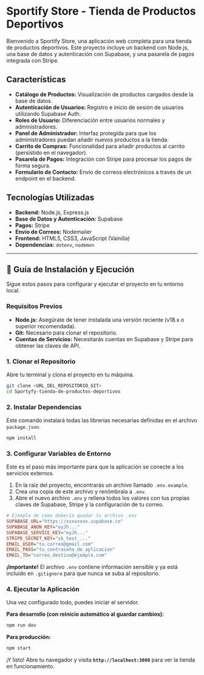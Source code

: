 # Sportify Store - Tienda de Productos Deportivos

Bienvenido a Sportify Store, una aplicación web completa para una tienda de productos deportivos. Este proyecto incluye un backend con Node.js, una base de datos y autenticación con Supabase, y una pasarela de pagos integrada con Stripe.

## Características

- **Catálogo de Productos:** Visualización de productos cargados desde la base de datos.
- **Autenticación de Usuarios:** Registro e inicio de sesión de usuarios utilizando Supabase Auth.
- **Roles de Usuario:** Diferenciación entre usuarios normales y administradores.
- **Panel de Administrador:** Interfaz protegida para que los administradores puedan añadir nuevos productos a la tienda.
- **Carrito de Compras:** Funcionalidad para añadir productos al carrito (persistido en el navegador).
- **Pasarela de Pagos:** Integración con Stripe para procesar los pagos de forma segura.
- **Formulario de Contacto:** Envío de correos electrónicos a través de un endpoint en el backend.

## Tecnologías Utilizadas

- **Backend:** Node.js, Express.js
- **Base de Datos y Autenticación:** Supabase
- **Pagos:** Stripe
- **Envío de Correos:** Nodemailer
- **Frontend:** HTML5, CSS3, JavaScript (Vainilla)
- **Dependencias:** `dotenv`, `nodemon`

---

## 🚀 Guía de Instalación y Ejecución

Sigue estos pasos para configurar y ejecutar el proyecto en tu entorno local.

### Requisitos Previos

- **Node.js:** Asegúrate de tener instalada una versión reciente (v18.x o superior recomendada).
- **Git:** Necesario para clonar el repositorio.
- **Cuentas de Servicios:** Necesitarás cuentas en Supabase y Stripe para obtener las claves de API.

### 1. Clonar el Repositorio

Abre tu terminal y clona el proyecto en tu máquina.

```bash
git clone <URL_DEL_REPOSITORIO_GIT>
cd Sportyfy-tienda-de-productos-deportivos
```

### 2. Instalar Dependencias

Este comando instalará todas las librerías necesarias definidas en el archivo `package.json`.

```bash
npm install
```

### 3. Configurar Variables de Entorno

Este es el paso más importante para que la aplicación se conecte a los servicios externos.

1.  En la raíz del proyecto, encontrarás un archivo llamado `.env.example`.
2.  Crea una copia de este archivo y renómbrala a `.env`.
3.  Abre el nuevo archivo `.env` y rellena todos los valores con tus propias claves de Supabase, Stripe y la configuración de tu correo.

```ini
# Ejemplo de cómo debería quedar tu archivo .env
SUPABASE_URL="https://xxxxxxxx.supabase.co"
SUPABASE_ANON_KEY="eyJh..."
SUPABASE_SERVICE_KEY="eyJh..."
STRIPE_SECRET_KEY="sk_test_..."
EMAIL_USER="tu.correo@gmail.com"
EMAIL_PASS="tu_contraseña_de_aplicacion"
EMAIL_TO="correo_destino@ejemplo.com"
```

**¡Importante!** El archivo `.env` contiene información sensible y ya está incluido en `.gitignore` para que nunca se suba al repositorio.

### 4. Ejecutar la Aplicación

Una vez configurado todo, puedes iniciar el servidor.

**Para desarrollo (con reinicio automático al guardar cambios):**

```bash
npm run dev
```

**Para producción:**

```bash
npm start
```

¡Y listo! Abre tu navegador y visita **`http://localhost:3000`** para ver la tienda en funcionamiento.
